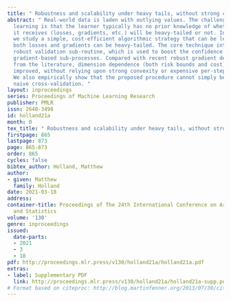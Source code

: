 ```yaml
---
title: " Robustness and scalability under heavy tails, without strong convexity "
abstract: " Real-world data is laden with outlying values. The challenge for machine
  learning is that the learner typically has no prior knowledge of whether the feedback
  it receives (losses, gradients, etc.) will be heavy-tailed or not. In this work,
  we study a simple, cost-efficient algorithmic strategy that can be leveraged when
  both losses and gradients can be heavy-tailed. The core technique introduces a simple
  robust validation sub-routine, which is used to boost the confidence of inexpensive
  gradient-based sub-processes. Compared with recent robust gradient descent methods
  from the literature, dimension dependence (both risk bounds and cost) is substantially
  improved, without relying upon strong convexity or expensive per-step robustification.
  We also empirically show that the proposed procedure cannot simply be replaced with
  naive cross-validation. "
layout: inproceedings
series: Proceedings of Machine Learning Research
publisher: PMLR
issn: 2640-3498
id: holland21a
month: 0
tex_title: " Robustness and scalability under heavy tails, without strong convexity "
firstpage: 865
lastpage: 873
page: 865-873
order: 865
cycles: false
bibtex_author: Holland, Matthew
author:
- given: Matthew
  family: Holland
date: 2021-03-18
address:
container-title: Proceedings of The 24th International Conference on Artificial Intelligence
  and Statistics
volume: '130'
genre: inproceedings
issued:
  date-parts:
  - 2021
  - 3
  - 18
pdf: http://proceedings.mlr.press/v130/holland21a/holland21a.pdf
extras:
- label: Supplementary PDF
  link: http://proceedings.mlr.press/v130/holland21a/holland21a-supp.pdf
# Format based on citeproc: http://blog.martinfenner.org/2013/07/30/citeproc-yaml-for-bibliographies/
---
```


